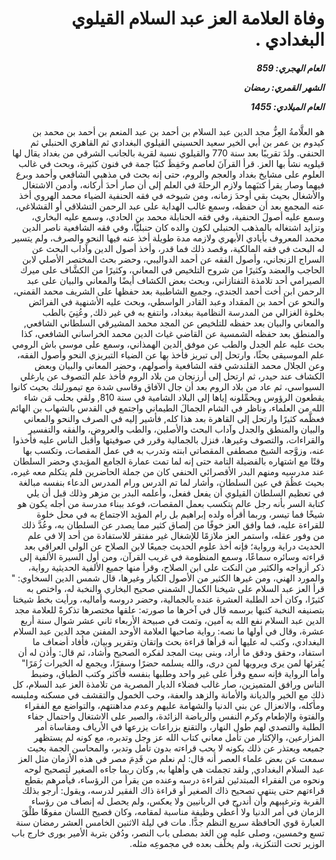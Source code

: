 <h1 dir="rtl">وفاة العلامة العز عبد السلام القيلوي البغدادي .</h1>

<h5 dir="rtl">العام الهجري:  859

الشهر القمري: رمضان

العام الميلادي: 1455</h5>

<p dir="rtl">هو العلَّامةُ العِزُّ مجد الدين عبد السلام بن أحمد بن عبد المنعم بن أحمد بن محمد بن كيدوم بن عمر بن أبي الخير سعيد الحسيني القيلوي البغدادي ثم القاهري الحنبلي ثم الحنفي. ولدَ تقريبًا بعد سنة 770 والقيلوي نسبة لقرية بالجانب الشرقي من بغداد يقال لها قيلويه نشأ بها العز. قرأ القرآنَ لعاصم وحَفِظَ كتبًا جمة في فنون كثيرة، وبحث في غالب العلوم على مشايخ بغداد والعجم والروم، حتى إنه بحث في مذهبي الشافعي وأحمد وبرع فيهما وصار يقرأ كتبَهما ولازم الرحلةَ في العلم إلى أن صار أحدَ أركانه، وأدمن الاشتغال والأشغال بحيث بقي أوحدَ زمانه، ومن شيوخه في فقه الحنفية الضياء محمد الهروي أخذ عنه المجمع بعد أن حفظه، وسمع غالب الهداية على عبد الرحمن التشلاقي أو القشلاغي، وسمع عليه أصولَ الحنفية، وفي فقه الحنابلة محمد بن الحادي، وسمع عليه البخاري، وتزايد اشتغاله بالمذهب الحنبلي لكون والده كان حنبليًّا، وفي فقه الشافعية ناصر الدين محمد المعروف بأيادي الأبهري ولازمه مدة طويلة أخذ عنه فيها النحو والصرف، ولم يتسير له البحث في فقه المالكية، وقصد ذلك فما قدر، وأخذ أصول الدين وآداب البحث عن السراج الزنجاني، وأصول الفقه عن أحمد الدواليبي، وحضر بحث المختصر الأصلي لابن الحاجب والعضد وكثيرًا من شروح التلخيص في المعاني، وكثيرًا من الكشَّاف على ميرك الصيرامي أحد تلامذة التفتازاني، وبحث بعض الكشاف أيضًا والمعاني والبيان على عبد الرحمن ابن أخت أحمد الجندي، وجميع الشاطبية بعد حفظها على الشريف محمد القمني، والنحو عن أحمد بن المقداد وعبد القادر الواسطي، وبحث عليه الأشنهية في الفرائض بخلوة الغزالي من المدرسة النظامية ببغداد، وانتفع به في غير ذلك, وعُنِيَ بالطب والمعاني والبيان بعد حفظه للتلخيص عن المجد محمد المشيرقي السلطاني الشافعي, والمنطق بعد حفظه الشمسية عن القاضي غياث الدين محمد الخراساني الشافعي، كذا بحث عليه علم الجدل والطب عن موفق الدين الهمذاني، وسمع على موسى باش الرومي علم الموسيقى بحثًا، وارتحل إلى تبريز فأخذ بها عن الضياء التبريزي النحو وأصول الفقه، وعن الجلال محمد القلندشي فقه الشافعية وأصولهم، وحضر المعاني والبيان وبعض الكشاف عند حيدر، ثم ارتحل إلى أرزنجان من بلاد الروم فأخذ علم التصوف عن يارغلي السيواسي، ثم عاد من بلاد الروم بعد أن جال الآفاق وقاسى شدة مع تيمورلنك بحيث كانوا يقطعون الرؤوس ويحمِّلونه إياها إلى البلاد الشامية في سنة 810, ولقي بحلب مَن شاء الله من العلماء، وناظر في الشام الجمالَ الطيماني واجتمع في القدس بالشهاب بن الهائم فعظَّمه كثيرًا وارتحل إلى القاهرة بعد هذا كله, فأشير إليه في الصرف والنحو والمعاني والبيان والمنطق والجدل وآداب البحث والأصلين، والطب والعروض، والفقه والتفسير والقراءات، والتصوف وغيرها، فنزل بالجمالية وقرر في صوفيتها وأقبل الناس عليه فأخذوا عنه، وزوَّجه الشيخ مصطفى المقصاتي ابنته وتدرب به في عمل المقصات، وتكسب بها وقتًا مع اشتهاره بالفضيلة التامة حتى إنه لما تمت عمارة الجامع المؤيدي وحضر السلطان عند مدرسيه ومنهم البدر الأقصرائي الحنفي كان من جملة الحاضرين فلم يتكلم معه غيره، بحيث عظُمَ في عين السلطان، وأشار لما تم الدرس ورام المدرس الدعاء بنفسه مبالغة في تعظيم السلطان القيلوي أن يفعل ففعل، وأعلمه البدر بن مزهر وذلك قبل أن يلي كتابة السر بأنه رجل عالم يتكسب بعمل المقصات، فوعد ببناء مدرسة من أجله يكون هو شيخًا فما تيسر، وربما أقرأه ولده إبراهيم بل رام المؤيد الاجتماع به في محل خلوة للقراءة عليه، فما وافق العز خوفًا من إلصاق كثير مما يصدر عن السلطان به، وعُدَّ ذلك من وفور عقله، واستمر العز ملازمًا للإشغال غير مفتقر للاستفادة من أحد إلا في علم الحديث دراية ورواية؛ فإنه أخذ علوم الحديث جميعًا لابن الصلاح عن الولي العراقي بعد قراءته وسائره سماعًا، وسمع المنظومة في غريب القرآن، ومن أول السيرة الألفية إلى ذكر أزواجه والكثير من النكت على ابن الصلاح، وقرأ منها جميع الألفية الحديثية رواية، والمورد الهني، ومن غيرها الكثير من الأصول الكبار وغيرها، قال شمس الدين السخاوي: " قرأ العز عبد السلام على شيخنا الكمال الشمني صحيح البخاري والنخبة له، واختص به كثيرًا، وكان أحد الطلبة العشرة عنده بالجمالية، وحضر دروسه وأماليه، ورأيت بخط شيخنا بتصنيفه النخبة كتبها برسمه قال في آخرها ما صورته: علقها مختصرها تذكرةً للعلامة مجد الدين عبد السلام نفع الله به آمين، وتمت في صبيحة الأربعاء ثاني عشر شوال سنة أربع عشرة، وقال في أولها ما نصه: رواية صاحبها العلامة الأوحد المفنن مجد الدين عبد السلام البغدادي، وكتب له عليها أنه قرأها قراءة بحث وإتقان وتقرير وبيان، فأفاد أضعاف ما استفاد، وحقق ودقق ما أراد، وبنى بيت المجد لفكره الصحيح وأشاد، ثم قال: وأذن له أن يُقرئها لمن يرى ويرويها لمن درى، والله يسلمه حضرًا وسفرًا، ويجمع له الخيرات زُمَرًا" وأما الرواية فإنه سمع وقرأ على غير واحد وطلبها بنفسه فأكثر وكتب الطباق، وضبط الناس ورافق المتميزين، صار غالب فضلاء الديار المصرية من تلامذة العز عبد السلام، كل ذلك مع الخير والديانة والأمانة والزهد والعفة، وحب الخمول والتقشف في مسكنه وملبسه ومأكله، والانعزال عن بني الدنيا والشهامة عليهم وعدم مداهنتهم، والتواضع مع الفقراء والفتوة والإطعام وكرم النفس والرياضة الزائدة، والصبر على الاشتغال واحتمال جفاء الطلبة والتصدي لهم طول النهار، والتقنع بزراعات يزرعها في الأرياف ومقاساة أمر المزارعين، والإكثار من تأمل معاني كتاب الله عز وجل وتدبره، مع كونه لم يستظهر جميعه ويعتذر عن ذلك بكونه لا يحب قراءته بدون تأمل وتدبر، والمحاسن الجمة بحيث سمعت عن بعض علماء العصر أنه قال: لم نعلم من قَدِمَ مصر في هذه الأزمان مثل العز عبد السلام البغدادي, ولقد تجملت هي وأهلها به, وكان ربما جاءه الصغير لتصحيح لوحه ونحوه من الفقراء المبتدئين لقراءة درسه وعنده من يقرأ من الرؤساء، فيأمرهم بقطع قراءتهم حتى ينتهي تصحيح ذاك الصغير أو قراءة ذاك الفقير لدرسه، ويقول: أرجو بذلك القربة وترغيبهم وأن أندرج في الربانيين ولا يعكس، ولم يحصل له إنصاف من رؤساء الزمان في أمر الدنيا ولا أُعطي وظيفة مناسبة لمقامه، وكان فصيح اللسان مفوهًا طلْقَ العبارة قوي الحافظة سريع النظم جدًّا. مات في ليلة الاثنين الخامس العشر رمضان سنة تسع وخمسين، وصلى عليه من الغد بمصلى باب النصر، ودُفن بتربة الأمير بورى خارج باب الوزير تحت التنكزية، ولم يخلَّف بعده في مجموعِه مثله.</p></br>
